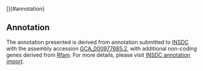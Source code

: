 []{#annotation}

Annotation
----------

The annotation presented is derived from annotation submitted to
[INSDC](http://www.insdc.org) with the assembly accession
[GCA\_000977685.2](http://www.ebi.ac.uk/ena/data/view/GCA_000977685.2),
with additional non-coding genes derived from
[Rfam](http://rfam.xfam.org/). For more details, please visit [INSDC
annotation
import](http://ensemblgenomes.org/info/data/insdc_annotation).
